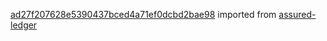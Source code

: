 [ad27f207628e5390437bced4a71ef0dcbd2bae98](https://github.com/insolar/assured-ledger/commit/ad27f207628e5390437bced4a71ef0dcbd2bae98) imported from [assured-ledger](https://github.com/insolar/assured-ledger)
